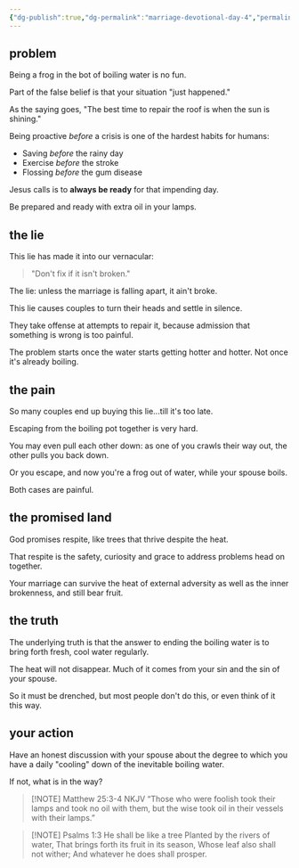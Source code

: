 ```yaml
---
{"dg-publish":true,"dg-permalink":"marriage-devotional-day-4","permalink":"/marriage-devotional-day-4/","created":"","updated":""}
---
```



## problem
Being a frog in the bot of boiling water is no fun. 

Part of the false belief is that your situation "just happened."

As the saying goes, "The best time to repair the roof is when the sun is shining."

Being proactive *before* a crisis is one of the hardest habits for humans: 

- Saving *before* the rainy day
- Exercise *before* the stroke
- Flossing *before* the gum disease

Jesus calls is to **always be ready** for that impending day. 

Be prepared and ready with extra oil in your lamps. 

## the lie
This lie has made it into our vernacular:

> "Don't fix if it isn't broken."

The lie: unless the marriage is falling apart, it ain't broke. 

This lie causes couples to turn their heads and settle in silence.

They take offense at attempts to repair it, because admission that something is wrong is too painful.

The problem starts once the water starts getting hotter and hotter.  Not once it's already boiling.

## the pain
So many couples end up buying this lie...till it's too late.

Escaping from the boiling pot together is very hard.

You may even pull each other down: as one of you crawls their way out, the other pulls you back down.

Or you escape, and now you're a frog out of water, while your spouse boils.

Both cases are painful.

## the promised land
God promises respite, like trees that thrive despite the heat.

That respite is the safety, curiosity and grace to address problems head on together. 

Your marriage can survive the heat of external adversity as well as the inner brokenness, and still bear fruit.
## the truth
The underlying truth is that the answer to ending the boiling water is to bring forth fresh, cool water regularly.

The heat will not disappear.  Much of it comes from your sin and the sin of your spouse.

So it must be drenched, but most people don't do this, or even think of it this way.

## your action
Have an honest discussion with your spouse about the degree to which you have a daily "cooling" down of the inevitable boiling water.

If not, what is in the way?


> [!NOTE]  ‭‭Matthew‬ ‭25‬:‭3‬-‭4‬ ‭NKJV‬‬
> “Those who were foolish took their lamps and took no oil with them, but the wise took oil in their vessels with their lamps.”


> [!NOTE] Psalms 1:3
> He shall be like a tree Planted by the rivers of water, That brings forth its fruit in its season, Whose leaf also shall not wither; And whatever he does shall prosper.



